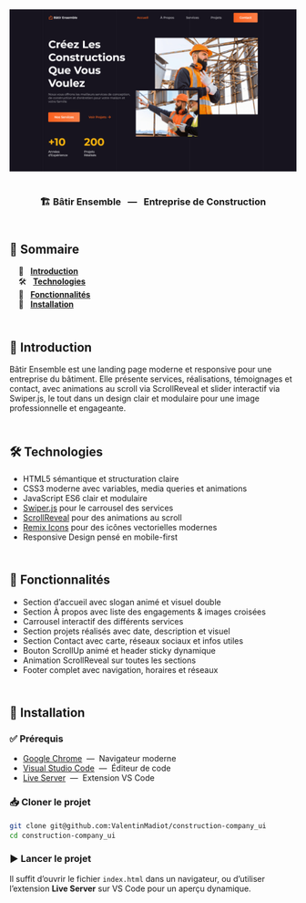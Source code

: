 <div align="center">
    <a href="https://construction-company-vm.netlify.app/" target="_blank">
      <img src=".docs/preview.png" alt="Aperçu du projet">
    </a>
    </br>
    </br>
  <h3 align="center">🏗️ Bâtir Ensemble &nbsp; — &nbsp; Entreprise de Construction</h3>
</div>

## <br /> 📌 Sommaire

&nbsp;&nbsp;&nbsp; 🎨 &nbsp; [**Introduction**](#introduction)<br />
&nbsp;&nbsp;&nbsp; 🛠️ &nbsp; [**Technologies**](#technologies)<br />
&nbsp;&nbsp;&nbsp; 🎯 &nbsp; [**Fonctionnalités**](#fonctionnalités)<br />
&nbsp;&nbsp;&nbsp; 🚀 &nbsp; [**Installation**](#installation)<br />

## <br /> <a name="introduction">🎨 Introduction</a>

Bâtir Ensemble est une landing page moderne et responsive pour une entreprise du bâtiment. Elle présente services, réalisations, témoignages et contact, avec animations au scroll via ScrollReveal et slider interactif via Swiper.js, le tout dans un design clair et modulaire pour une image professionnelle et engageante.

## <br /> <a name="technologies">🛠️ Technologies</a>
 
- HTML5 sémantique et structuration claire
- CSS3 moderne avec variables, media queries et animations
- JavaScript ES6 clair et modulaire
- [Swiper.js](https://swiperjs.com/) pour le carrousel des services
- [ScrollReveal](https://scrollrevealjs.org/) pour des animations au scroll
- [Remix Icons](https://remixicon.com/) pour des icônes vectorielles modernes
- Responsive Design pensé en mobile-first

## <br /> <a name="fonctionnalités">🎯 Fonctionnalités</a>

- Section d’accueil avec slogan animé et visuel double
- Section À propos avec liste des engagements & images croisées
- Carrousel interactif des différents services
- Section projets réalisés avec date, description et visuel
- Section Contact avec carte, réseaux sociaux et infos utiles
- Bouton ScrollUp animé et header sticky dynamique
- Animation ScrollReveal sur toutes les sections
- Footer complet avec navigation, horaires et réseaux

## <br /> <a name="installation">🚀 Installation</a>

### ✅ Prérequis

- [Google Chrome](https://www.google.com/) &nbsp;—&nbsp; Navigateur moderne
- [Visual Studio Code](https://code.visualstudio.com/) &nbsp;—&nbsp; Éditeur de code
- [Live Server](https://marketplace.visualstudio.com/items?itemName=ritwickdey.LiveServer) &nbsp;—&nbsp; Extension VS Code

### 📥 Cloner le projet

```bash
git clone git@github.com:ValentinMadiot/construction-company_ui
cd construction-company_ui
```

### ▶️ Lancer le projet

Il suffit d’ouvrir le fichier `index.html` dans un navigateur, ou d’utiliser l’extension **Live Server** sur VS Code pour un aperçu dynamique.
